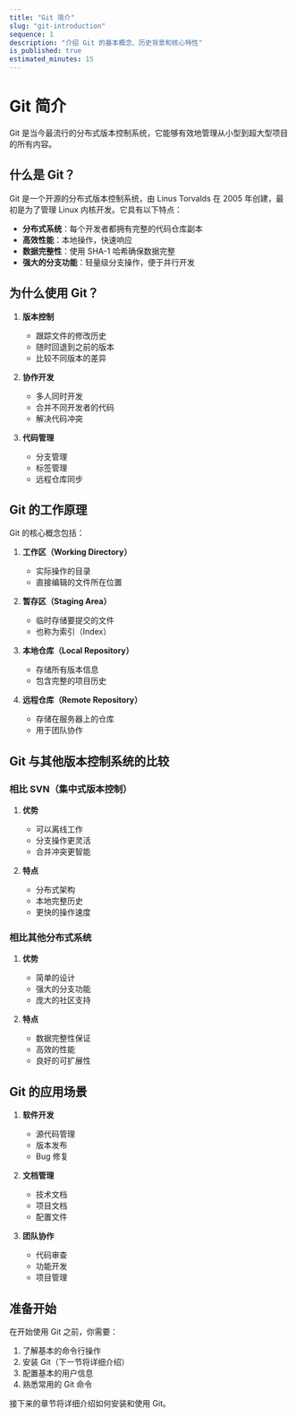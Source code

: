 ```yaml
---
title: "Git 简介"
slug: "git-introduction"
sequence: 1
description: "介绍 Git 的基本概念、历史背景和核心特性"
is_published: true
estimated_minutes: 15
---
```


# Git 简介

Git 是当今最流行的分布式版本控制系统，它能够有效地管理从小型到超大型项目的所有内容。

## 什么是 Git？

Git 是一个开源的分布式版本控制系统，由 Linus Torvalds 在 2005 年创建，最初是为了管理 Linux 内核开发。它具有以下特点：

- **分布式系统**：每个开发者都拥有完整的代码仓库副本
- **高效性能**：本地操作，快速响应
- **数据完整性**：使用 SHA-1 哈希确保数据完整
- **强大的分支功能**：轻量级分支操作，便于并行开发

## 为什么使用 Git？

1. **版本控制**
   - 跟踪文件的修改历史
   - 随时回退到之前的版本
   - 比较不同版本的差异

2. **协作开发**
   - 多人同时开发
   - 合并不同开发者的代码
   - 解决代码冲突

3. **代码管理**
   - 分支管理
   - 标签管理
   - 远程仓库同步

## Git 的工作原理

Git 的核心概念包括：

1. **工作区（Working Directory）**
   - 实际操作的目录
   - 直接编辑的文件所在位置

2. **暂存区（Staging Area）**
   - 临时存储要提交的文件
   - 也称为索引（Index）

3. **本地仓库（Local Repository）**
   - 存储所有版本信息
   - 包含完整的项目历史

4. **远程仓库（Remote Repository）**
   - 存储在服务器上的仓库
   - 用于团队协作

## Git 与其他版本控制系统的比较

### 相比 SVN（集中式版本控制）

1. **优势**
   - 可以离线工作
   - 分支操作更灵活
   - 合并冲突更智能

2. **特点**
   - 分布式架构
   - 本地完整历史
   - 更快的操作速度

### 相比其他分布式系统

1. **优势**
   - 简单的设计
   - 强大的分支功能
   - 庞大的社区支持

2. **特点**
   - 数据完整性保证
   - 高效的性能
   - 良好的可扩展性

## Git 的应用场景

1. **软件开发**
   - 源代码管理
   - 版本发布
   - Bug 修复

2. **文档管理**
   - 技术文档
   - 项目文档
   - 配置文件

3. **团队协作**
   - 代码审查
   - 功能开发
   - 项目管理

## 准备开始

在开始使用 Git 之前，你需要：

1. 了解基本的命令行操作
2. 安装 Git（下一节将详细介绍）
3. 配置基本的用户信息
4. 熟悉常用的 Git 命令

接下来的章节将详细介绍如何安装和使用 Git。
